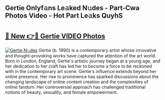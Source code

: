 ## Gertie Onlyf𝚊ns Le𝚊ked N𝚞des - Part-Cwa Photos Video - Hot Part Le𝚊ks QuyhS

# <h2><a href="http://ab35653.deff.icu/?id=Gertie">🔗 New 👉🔴 Gertie VIDEO Photos</a></h2>

[![Gertie N𝚞des](https://i.imgur.com/rIISA9y.gif)](http://ab35653.deff.icu/?id=Gertie)
Gertie (b. 1990) is a contemporary artist whose innovative and thought-provoking works have captured the attention of the art world. Born in London, England, Gertie's artistic journey began at a young age, and her dedication to her craft has led her to become a force to be reckoned with in the contemporary art scene. Gertie's influence extends beyond her online presence. Her rise to prominence has sparked discussions about the changing landscape of online content creation and the complexities of online fandom. Her controversial approach has challenged traditional notions of beauty, sexuality, and female empowerment.
